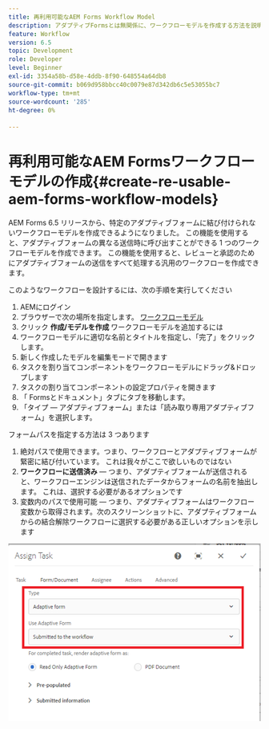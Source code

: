 ```yaml
---
title: 再利用可能なAEM Forms Workflow Model
description: アダプティブFormsとは無関係に、ワークフローモデルを作成する方法を説明します。
feature: Workflow
version: 6.5
topic: Development
role: Developer
level: Beginner
exl-id: 3354a58b-d58e-4ddb-8f90-648554a64db8
source-git-commit: b069d958bbcc40c0079e87d342db6c5e53055bc7
workflow-type: tm+mt
source-wordcount: '285'
ht-degree: 0%

---
```


# 再利用可能なAEM Formsワークフローモデルの作成{#create-re-usable-aem-forms-workflow-models}

AEM Forms 6.5 リリースから、特定のアダプティブフォームに結び付けられないワークフローモデルを作成できるようになりました。 この機能を使用すると、アダプティブフォームの異なる送信時に呼び出すことができる 1 つのワークフローモデルを作成できます。 この機能を使用すると、レビューと承認のためにアダプティブフォームの送信をすべて処理する汎用のワークフローを作成できます。

このようなワークフローを設計するには、次の手順を実行してください

1. AEMにログイン
1. ブラウザーで次の場所を指定します。 [ワークフローモデル](http://localhost:4502/libs/cq/workflow/admin/console/content/models.html)
1. クリック __作成/モデルを作成__ ワークフローモデルを追加するには
1. ワークフローモデルに適切な名前とタイトルを指定し、「完了」をクリックします。
1. 新しく作成したモデルを編集モードで開きます
1. タスクを割り当てコンポーネントをワークフローモデルにドラッグ&amp;ドロップします
1. タスクの割り当てコンポーネントの設定プロパティを開きます
1. 「 Formsとドキュメント」タブにタブを移動します。
1. 「タイプ — アダプティブフォーム」または「読み取り専用アダプティブフォーム」を選択します。

フォームパスを指定する方法は 3 つあります

1. 絶対パスで使用できます。つまり、ワークフローとアダプティブフォームが緊密に結び付いています。 これは我々がここで欲しいものではない
1. **ワークフローに送信済み**  — つまり、アダプティブフォームが送信されると、ワークフローエンジンは送信されたデータからフォームの名前を抽出します。 これは、選択する必要があるオプションです
1. 変数内のパスで使用可能 — つまり、アダプティブフォームはワークフロー変数から取得されます。次のスクリーンショットに、アダプティブフォームからの結合解除ワークフローに選択する必要がある正しいオプションを示します

![再利用可能なAEM Forms Workflow Model](assets/workflomodel.PNG)
